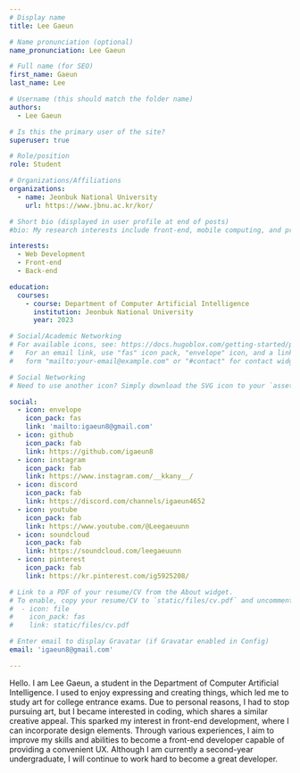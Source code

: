 ```yaml
--- 
# Display name
title: Lee Gaeun

# Name pronunciation (optional)
name_pronunciation: Lee Gaeun

# Full name (for SEO)
first_name: Gaeun
last_name: Lee

# Username (this should match the folder name)
authors:
  - Lee Gaeun

# Is this the primary user of the site?
superuser: true

# Role/position
role: Student

# Organizations/Affiliations
organizations:
  - name: Jeonbuk National University
    url: https://www.jbnu.ac.kr/kor/

# Short bio (displayed in user profile at end of posts)
#bio: My research interests include front-end, mobile computing, and programming.

interests:
  - Web Development
  - Front-end
  - Back-end

education:
  courses:
    - course: Department of Computer Artificial Intelligence
      institution: Jeonbuk National University
      year: 2023

# Social/Academic Networking
# For available icons, see: https://docs.hugoblox.com/getting-started/page-builder/#icons
#   For an email link, use "fas" icon pack, "envelope" icon, and a link in the
#   form "mailto:your-email@example.com" or "#contact" for contact widget.

# Social Networking
# Need to use another icon? Simply download the SVG icon to your `assets/media/icons/` folder.

social:
  - icon: envelope
    icon_pack: fas
    link: 'mailto:igaeun8@gmail.com'
  - icon: github
    icon_pack: fab
    link: https://github.com/igaeun8
  - icon: instagram
    icon_pack: fab
    link: https://www.instagram.com/__kkany__/
  - icon: discord
    icon_pack: fab
    link: https://discord.com/channels/igaeun4652
  - icon: youtube
    icon_pack: fab
    link: https://www.youtube.com/@Leegaeuunn
  - icon: soundcloud
    icon_pack: fab
    link: https://soundcloud.com/leegaeuunn
  - icon: pinterest
    icon_pack: fab
    link: https://kr.pinterest.com/ig5925208/

# Link to a PDF of your resume/CV from the About widget.
# To enable, copy your resume/CV to `static/files/cv.pdf` and uncomment the lines below.
#  - icon: file
#    icon_pack: fas
#    link: static/files/cv.pdf

# Enter email to display Gravatar (if Gravatar enabled in Config)
email: 'igaeun8@gmail.com'

---
```


Hello. I am Lee Gaeun, a student in the Department of Computer Artificial Intelligence. I used to enjoy expressing and creating things, which led me to study art for college entrance exams. Due to personal reasons, I had to stop pursuing art, but I became interested in coding, which shares a similar creative appeal. This sparked my interest in front-end development, where I can incorporate design elements. Through various experiences, I aim to improve my skills and abilities to become a front-end developer capable of providing a convenient UX. Although I am currently a second-year undergraduate, I will continue to work hard to become a great developer.
